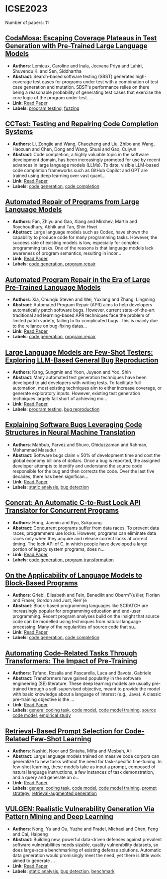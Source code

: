 # ICSE2023

Number of papers: 11

## [CodaMosa: Escaping Coverage Plateaus in Test Generation with Pre-Trained Large Language Models](paper_1.md)
- **Authors**: Lemieux, Caroline and Inala, Jeevana Priya and Lahiri, Shuvendu K. and Sen, Siddhartha
- **Abstract**: Search-based software testing (SBST) generates high-coverage test cases for programs under test with a combination of test case generation and mutation. SBST's performance relies on there being a reasonable probability of generating test cases that exercise the core logic of the program under test. ...
- **Link**: [Read Paper](https://doi.org/10.1109/ICSE48619.2023.00085)
- **Labels**: [program testing](../../labels/program_testing.md), [fuzzing](../../labels/fuzzing.md)

## [CCTest: Testing and Repairing Code Completion Systems](paper_2.md)
- **Authors**: Li, Zongjie and Wang, Chaozheng and Liu, Zhibo and Wang, Haoxuan and Chen, Dong and Wang, Shuai and Gao, Cuiyun
- **Abstract**: Code completion, a highly valuable topic in the software development domain, has been increasingly promoted for use by recent advances in large language models (LLMs). To date, visible LLM-based code completion frameworks such as GitHub Copilot and GPT are trained using deep learning over vast quant...
- **Link**: [Read Paper](https://doi.org/10.1109/ICSE48619.2023.00110)
- **Labels**: [code generation](../../labels/code_generation.md), [code completion](../../labels/code_completion.md)

## [Automated Repair of Programs from Large Language Models](paper_3.md)
- **Authors**: Fan, Zhiyu and Gao, Xiang and Mirchev, Martin and Roychoudhury, Abhik and Tan, Shin Hwei
- **Abstract**: Large language models such as Codex, have shown the capability to produce code for many programming tasks. However, the success rate of existing models is low, especially for complex programming tasks. One of the reasons is that language models lack awareness of program semantics, resulting in incor...
- **Link**: [Read Paper](https://doi.org/10.1109/ICSE48619.2023.00128)
- **Labels**: [code generation](../../labels/code_generation.md), [program repair](../../labels/program_repair.md)

## [Automated Program Repair in the Era of Large Pre-Trained Language Models](paper_4.md)
- **Authors**: Xia, Chunqiu Steven and Wei, Yuxiang and Zhang, Lingming
- **Abstract**: Automated Program Repair (APR) aims to help developers automatically patch software bugs. However, current state-of-the-art traditional and learning-based APR techniques face the problem of limited patch variety, failing to fix complicated bugs. This is mainly due to the reliance on bug-fixing datas...
- **Link**: [Read Paper](https://doi.org/10.1109/ICSE48619.2023.00129)
- **Labels**: [code generation](../../labels/code_generation.md), [program repair](../../labels/program_repair.md)

## [Large Language Models are Few-Shot Testers: Exploring LLM-Based General Bug Reproduction](paper_5.md)
- **Authors**: Kang, Sungmin and Yoon, Juyeon and Yoo, Shin
- **Abstract**: Many automated test generation techniques have been developed to aid developers with writing tests. To facilitate full automation, most existing techniques aim to either increase coverage, or generate exploratory inputs. However, existing test generation techniques largely fall short of achieving mo...
- **Link**: [Read Paper](https://doi.org/10.1109/ICSE48619.2023.00194)
- **Labels**: [program testing](../../labels/program_testing.md), [bug reproduction](../../labels/bug_reproduction.md)

## [Explaining Software Bugs Leveraging Code Structures in Neural Machine Translation](paper_6.md)
- **Authors**: Mahbub, Parvez and Shuvo, Ohiduzzaman and Rahman, Mohammad Masudur
- **Abstract**: Software bugs claim ≈ 50\% of development time and cost the global economy billions of dollars. Once a bug is reported, the assigned developer attempts to identify and understand the source code responsible for the bug and then corrects the code. Over the last five decades, there has been significan...
- **Link**: [Read Paper](https://doi.org/10.1109/ICSE48619.2023.00063)
- **Labels**: [static analysis](../../labels/static_analysis.md), [bug detection](../../labels/bug_detection.md)

## [Concrat: An Automatic C-to-Rust Lock API Translator for Concurrent Programs](paper_7.md)
- **Authors**: Hong, Jaemin and Ryu, Sukyoung
- **Abstract**: Concurrent programs suffer from data races. To prevent data races, programmers use locks. However, programs can eliminate data races only when they acquire and release correct locks at correct timing. The lock API of C, in which people have developed a large portion of legacy system programs, does n...
- **Link**: [Read Paper](https://doi.org/10.1109/ICSE48619.2023.00069)
- **Labels**: [code generation](../../labels/code_generation.md), [program transformation](../../labels/program_transformation.md)

## [On the Applicability of Language Models to Block-Based Programs](paper_8.md)
- **Authors**: Griebl, Elisabeth and Fein, Benedikt and Oberm\"{u}ller, Florian and Fraser, Gordon and Just, Ren\'{e
- **Abstract**: Block-based programming languages like SCRATCH are increasingly popular for programming education and end-user programming. Recent program analyses build on the insight that source code can be modelled using techniques from natural language processing. Many of the regularities of source code that su...
- **Link**: [Read Paper](https://doi.org/10.1109/ICSE48619.2023.00199)
- **Labels**: [code generation](../../labels/code_generation.md), [code completion](../../labels/code_completion.md)

## [Automating Code-Related Tasks Through Transformers: The Impact of Pre-Training](paper_9.md)
- **Authors**: Tufano, Rosalia and Pascarella, Luca and Bavota, Gabriele
- **Abstract**: Transformers have gained popularity in the software engineering (SE) literature. These deep learning models are usually pre-trained through a self-supervised objective, meant to provide the model with basic knowledge about a language of interest (e.g., Java). A classic pre-training objective is the ...
- **Link**: [Read Paper](https://doi.org/10.1109/ICSE48619.2023.00203)
- **Labels**: [general coding task](../../labels/general_coding_task.md), [code model](../../labels/code_model.md), [code model training](../../labels/code_model_training.md), [source code model](../../labels/source_code_model.md), [empirical study](../../labels/empirical_study.md)

## [Retrieval-Based Prompt Selection for Code-Related Few-Shot Learning](paper_10.md)
- **Authors**: Nashid, Noor and Sintaha, Mifta and Mesbah, Ali
- **Abstract**: Large language models trained on massive code corpora can generalize to new tasks without the need for task-specific fine-tuning. In few-shot learning, these models take as input a prompt, composed of natural language instructions, a few instances of task demonstration, and a query and generate an o...
- **Link**: [Read Paper](https://doi.org/10.1109/ICSE48619.2023.00205)
- **Labels**: [general coding task](../../labels/general_coding_task.md), [code model](../../labels/code_model.md), [code model training](../../labels/code_model_training.md), [prompt strategy](../../labels/prompt_strategy.md), [retrieval-augmented generation](../../labels/retrieval-augmented_generation.md)

## [VULGEN: Realistic Vulnerability Generation Via Pattern Mining and Deep Learning](paper_11.md)
- **Authors**: Nong, Yu and Ou, Yuzhe and Pradel, Michael and Chen, Feng and Cai, Haipeng
- **Abstract**: Building new, powerful data-driven defenses against prevalent software vulnerabilities needs sizable, quality vulnerability datasets, so does large-scale benchmarking of existing defense solutions. Automatic data generation would promisingly meet the need, yet there is little work aimed to generate ...
- **Link**: [Read Paper](https://doi.org/10.1109/ICSE48619.2023.00211)
- **Labels**: [static analysis](../../labels/static_analysis.md), [bug detection](../../labels/bug_detection.md), [benchmark](../../labels/benchmark.md)

